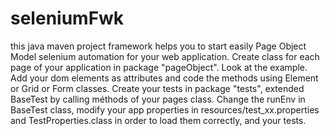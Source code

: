 # seleniumFwk
this java maven project framework helps you to start easily Page Object Model selenium automation for your web application.
Create class for each page of your application in package "pageObject". Look at the example. Add your dom elements as attributes and code the methods using Element or Grid or Form classes.
Create your tests in package "tests", extended BaseTest by calling méthods of your pages class.
Change the runEnv in BaseTest class, modify your app properties in resources/test_xx.properties and TestProperties.class in order to load them correctly, and your tests.

